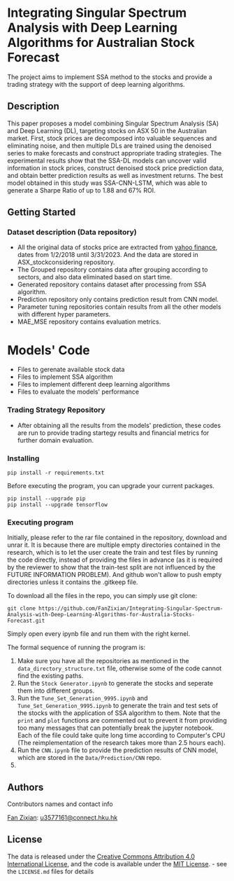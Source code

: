 # Integrating Singular Spectrum Analysis with Deep Learning Algorithms for Australian Stock Forecast

The project aims to implement SSA method to the stocks and provide a trading strategy with the support of deep learning algorithms.

## Description

This paper proposes a model combining Singular Spectrum Analysis (SA) and Deep Learning (DL), targeting stocks on ASX 50 in the Australian market. First, stock prices are decomposed into valuable sequences and eliminating noise, and then multiple DLs are trained using the denoised series to make forecasts and construct appropriate trading strategies. The experimental results show that the SSA-DL models can uncover valid information in stock prices, construct denoised stock price prediction data, and obtain better prediction results as well as investment returns. The best model obtained in this study was SSA-CNN-LSTM, which was able to generate a Sharpe Ratio of up to 1.88 and 67% ROI.

## Getting Started

### Dataset description (Data repository)

* All the original data of stocks price are extracted from [yahoo finance](https://finance.yahoo.com/), dates from 1/2/2018 until 3/31/2023. And the data are stored in ASX_stockconsidering repository.
* The Grouped repository contains data after grouping according to sectors, and also data eliminated based on start time.
* Generated repository contains dataset after processing from SSA algorithm.
* Prediction repository only contains prediction result from CNN model.
* Parameter tuning repositories contain results from all the other models with different hyper parameters.
* MAE_MSE repository contains evaluation metrics.

# Models' Code
* Files to gerenate available stock data
* Files to implement SSA algorithm
* Files to implement different deep learning algorithms
* Files to evaluate the models' performance

### Trading Strategy Repository
* After obtaining all the results from the models' prediction, these codes are run to provide trading startegy results and financial metrics for further domain evaluation.

### Installing

```
pip install -r requirements.txt
```

Before executing the program, you can upgrade your current packages.
```
pip install --upgrade pip
pip install --upgrade tensorflow
```

### Executing program

Initially, please refer to the rar file contained in the repository, download and unrar it. It is because there are multiple empty directories contained in the research, which is to let the user create the train and test files by running the code directly, instead of providing the files in advance (as it is required by the reviewer to show that the train-test split are not influenced by the FUTURE INFORMATION PROBLEM). And github won't allow to push empty directories unless it contains the .gitkeep file.

To download all the files in the repo, you can simply use git clone:

```
git clone https://github.com/FanZixian/Integrating-Singular-Spectrum-Analysis-with-Deep-Learning-Algorithms-for-Australia-Stocks-Forecast.git
```

Simply open every ipynb file and run them with the right kernel.

The formal sequence of running the program is:
1. Make sure you have all the repositories as mentioned in the `data_directory_structure.txt` file, otherwise some of the code cannot find the existing paths.
2. Run the `Stock Generator.ipynb` to generate the stocks and seperate them into different groups.
3. Run the `Tune_Set_Generation_9995.ipynb` and `Tune_Set_Generation_9995.ipynb` to generate the train and test sets of the stocks with the application of SSA algorithm to them. Note that the `print` and `plot`  functions are commented out to prevent it from providing too many messages that can potentially break the jupyter notebook. Each of the file could take quite long time according to Computer's CPU (The reimplementation of the research takes more than 2.5 hours each).
4. Run the `CNN.ipynb` file to provide the prediction results of CNN model, which are stored in the `Data/Prediction/CNN` repo.
5. 



## Authors

Contributors names and contact info

[Fan Zixian](http://linkedin.com/in/zixian-demitry-fan-607611212): u3577161@connect.hku.hk

## License

The data is released under the [Creative Commons Attribution 4.0 International License](https://creativecommons.org/licenses/by/4.0/), and the code is available under the [MIT License](https://opensource.org/license/mit/). - see the `LICENSE.md` files for details